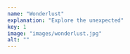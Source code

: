```yaml
---
name: "Wonderlust"
explanation: "Explore the unexpected"
key: 1
image: "images/wonderlust.jpg"
alt: ""
---
```

